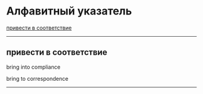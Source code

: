 # Алфавитный указатель

[привести в соответствие](#привести-в-соответствие)

***

## привести в соответствие

bring into compliance

bring to correspondence

***
